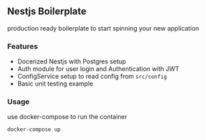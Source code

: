 ## Nestjs Boilerplate

production ready boilerplate to start spinning your new application

### Features
- Docerized Nestjs with Postgres setup
- Auth module for user login and Authentication with JWT
- ConfigService setup to read config from `src/config`
- Basic unit testing example
### Usage
use docker-compose to run the container
```
docker-compose up
```

